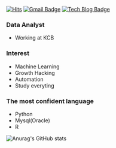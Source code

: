 
[![Hits](https://hits.seeyoufarm.com/api/count/incr/badge.svg?url=https%3A%2F%2Fgithub.com%2Fanalyst-sooin&count_bg=%2379C83D&title_bg=%23555555&icon=&icon_color=%23E7E7E7&title=hits&edge_flat=false)](https://hits.seeyoufarm.com)
[![Gmail Badge](https://img.shields.io/badge/Gmail-d14836?style=flat-square&logo=Gmail&logoColor=white&link=mailto:analyst.sooin@gmail.com)](mailto:analyst.sooin@gmail.com)
[![Tech Blog Badge](http://img.shields.io/badge/-Tech%20blog-black?style=flat-square&logo=github&link=https://)](/)


### Data Analyst
* Working at KCB

### Interest
* Machine Learning
* Growth Hacking
* Automation
* Study everyting

### The most confident language
* Python
* Mysql(Oracle)
* R




![Anurag's GitHub stats](https://github-readme-stats.vercel.app/api?username=analyst-sooin&show_icons=true&theme=highcontrast)


<!--
**analyst-sooin/analyst-sooin** is a ✨ _special_ ✨ repository because its `README.md` (this file) appears on your GitHub profile.

Here are some ideas to get you started:

- 🔭 I’m currently working on ...
- 🌱 I’m currently learning ...
- 👯 I’m looking to collaborate on ...
- 🤔 I’m looking for help with ...
- 💬 Ask me about ...
- 📫 How to reach me: ...
- 😄 Pronouns: ...
- ⚡ Fun fact: ...
-->

